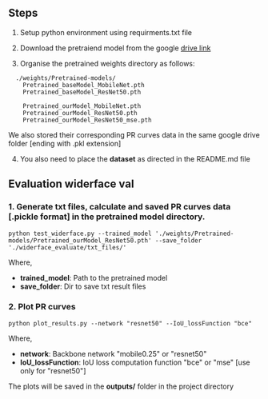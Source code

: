 ## Steps

1. Setup python environment using requirments.txt file
2. Download the pretraiend model from the google [drive link](https://drive.google.com/drive/folders/1JltX6UmexEq7gA02n0jPlXCcOSl5sxNi?usp=sharing)

3. Organise the pretrained weights directory as follows:
```Shell
  ./weights/Pretrained-models/
    Pretrained_baseModel_MobileNet.pth
    Pretrained_baseModel_ResNet50.pth

    Pretrained_ourModel_MobileNet.pth
    Pretrained_ourModel_ResNet50.pth
    Pretrained_ourModel_ResNet50_mse.pth
```

We also stored their corresponding PR curves data in the same google drive folder [ending with .pkl extension]

4. You also need to place the **dataset** as directed in the README.md file





## Evaluation widerface val
### 1. Generate txt files, calculate and saved PR curves data [.pickle format] in the pretrained model directory.

```Shell
python test_widerface.py --trained_model './weights/Pretrained-models/Pretrained_ourModel_ResNet50.pth' --save_folder './widerface_evaluate/txt_files/'
```

Where, 

- **trained_model**: Path to the pretrained model
- **save_folder**: Dir to save txt result files



### 2. Plot PR curves
```Shell
python plot_results.py --network "resnet50" --IoU_lossFunction "bce"
```

Where, 

- **network**: Backbone network "mobile0.25" or "resnet50"
- **IoU_lossFunction**: IoU loss computation function "bce" or "mse" [use only for "resnet50"]

The plots will be saved in the **outputs/** folder in the project directory

